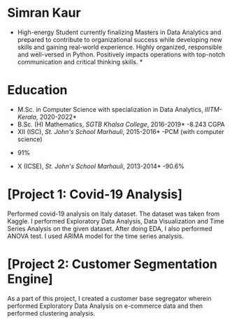 # Simran Kaur

* High-energy Student currently finalizing Masters in Data Analytics and prepared to contribute to organizational success while developing new skills and gaining real-world experience. Highly organized, responsible and well-versed in Python. Positively impacts operations with top-notch communication and critical thinking skills. *

# Education

* M.Sc. in Computer Science with specialization in Data Analytics, *IIITM-Kerala*, 2020-2022*
* B.Sc. (H) Mathematics, *SGTB Khalsa College*, 2016-2019*
-8.243 CGPA
* XII (ISC), *St. John's School Marhauli*, 2015-2016*
-PCM (with computer science)
- 91%
* X (ICSE), *St. John's School Marhauli*, 2013-2014*
-90.6%

# [Project 1: Covid-19 Analysis]

Performed covid-19 analysis on Italy dataset. The dataset was taken from Kaggle. I performed Exploratory Data Analysis, Data Visualization and Time Series Analysis on the given dataset. After doing EDA, I also performed ANOVA test. I used ARIMA model for the time series analysis.

# [Project 2: Customer Segmentation Engine]

As a part of this project, I created a customer base segregator wherein performed Exploratory Data Analysis on e-commerce data and then performed clustering analysis.
